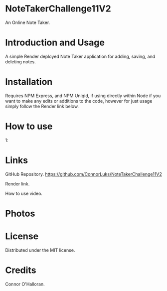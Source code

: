 # NoteTakerChallenge11V2
An Online Note Taker.

# Introduction and Usage
A simple Render deployed Note Taker application for adding, saving, and deleting notes.

# Installation
Requires NPM Express, and NPM Uniqid, if using directly within Node if you want to make any edits or additions to the code, however for just usage simply follow the Render link below.

# How to use
1:

# Links
GitHub Repository.
https://github.com/ConnorLuks/NoteTakerChallenge11V2

Render link.


How to use video.


# Photos


# License
Distributed under the MIT license.

# Credits
Connor O'Halloran.